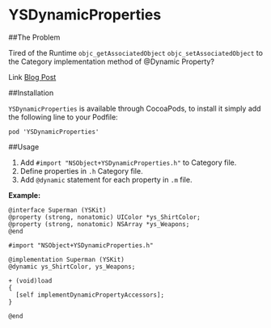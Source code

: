YSDynamicProperties
===================

##The Problem

Tired of the Runtime `objc_getAssociatedObject` `objc_setAssociatedObject` to the Category implementation method of @Dynamic Property?

Link [Blog Post][Blog Post]

##Installation

`YSDynamicProperties` is available through CocoaPods, to install it simply add the following line to your Podfile:

```
pod 'YSDynamicProperties'
```

##Usage

1. Add `#import "NSObject+YSDynamicProperties.h"` to Category file.
2. Define properties in `.h` Category file.
3. Add `@dynamic` statement for each property in `.m` file.

__Example:__

```
@interface Superman (YSKit)
@property (strong, nonatomic) UIColor *ys_ShirtColor;
@property (strong, nonatomic) NSArray *ys_Weapons;
@end
```

```
#import "NSObject+YSDynamicProperties.h"

@implementation Superman (YSKit)
@dynamic ys_ShirtColor, ys_Weapons;

+ (void)load
{
  [self implementDynamicPropertyAccessors];
}

@end
```



[Blog Post]:http://youngshook.com/blog/2014/07/14/Dynamic-Properties/
